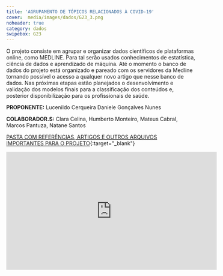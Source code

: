 ```yaml
---
title: 'AGRUPAMENTO DE TÓPICOS RELACIONADOS À COVID-19'
cover:  media/images/dados/G23_3.png
noheader: true
category: dados
swipebox: G23
---
```

  
O projeto consiste em agrupar e organizar dados científicos de plataformas online, como MEDLINE. Para tal serão usados conhecimentos de estatística, ciência de dados e aprendizado de máquina. Até o momento o banco de dados do projeto está organizado e pareado com os servidores da Medline tornando possível o acesso a qualquer novo artigo que nesse banco de dados. Nas próximas etapas estão planejados o desenvolvimento e validação dos modelos finais para a classificação dos conteúdos e, posterior disponibilização para os profissionais de saúde.
  
**PROPONENTE:**
Lucenildo Cerqueira
Daniele Gonçalves Nunes
  
**COLABORADOR.S:** 
Clara Celina, Humberto Monteiro, Mateus Cabral, Marcos Pantuza, Natane Santos
  
  
[PASTA COM REFERÊNCIAS, ARTIGOS E OUTROS ARQUIVOS IMPORTANTES PARA O PROJETO](https://drive.google.com/drive/u/0/folders/1mmWvJZPRPsvywQXNXhSmQrDSfOn9AiOA){:target="_blank"}

<div class="video-wrapper video-wrapper-16x9">
<iframe width="560" height="315" src="https://www.youtube.com/embed/MzQD6ci6vRM" frameborder="0" allow="accelerometer; autoplay; encrypted-media; gyroscope; picture-in-picture" allowfullscreen></iframe>
</div>
